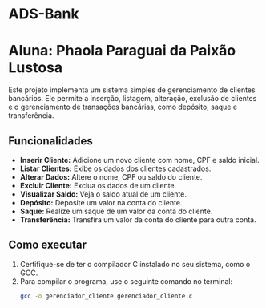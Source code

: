 # ADS-Bank
# Aluna: Phaola Paraguai da Paixão Lustosa

Este projeto implementa um sistema simples de gerenciamento de clientes bancários. Ele permite a inserção, listagem, alteração, exclusão de clientes e o gerenciamento de transações bancárias, como depósito, saque e transferência.

## Funcionalidades

- **Inserir Cliente:** Adicione um novo cliente com nome, CPF e saldo inicial.
- **Listar Clientes:** Exibe os dados dos clientes cadastrados.
- **Alterar Dados:** Altere o nome, CPF ou saldo do cliente.
- **Excluir Cliente:** Exclua os dados de um cliente.
- **Visualizar Saldo:** Veja o saldo atual de um cliente.
- **Depósito:** Deposite um valor na conta do cliente.
- **Saque:** Realize um saque de um valor da conta do cliente.
- **Transferência:** Transfira um valor da conta do cliente para outra conta.

## Como executar

1. Certifique-se de ter o compilador C instalado no seu sistema, como o GCC.
2. Para compilar o programa, use o seguinte comando no terminal:
   ```bash
   gcc -o gerenciador_cliente gerenciador_cliente.c

